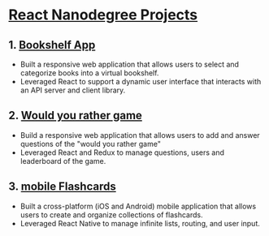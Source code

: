 # [React Nanodegree Projects](https://eu.udacity.com/course/react-nanodegree--nd019)

## 1. [Bookshelf App](https://github.com/BarbaraJoebstl/ReactBasics)
- Built a responsive web application that allows users to select and categorize books into a virtual bookshelf. 
- Leveraged React to support a dynamic user interface that interacts with an API server and client library.

## 2. [Would you rather game](https://github.com/BarbaraJoebstl/would-you-rather)
- Build a responsive web application that allows users to add and answer questions of the "would you rather game"
- Leveraged React and Redux to manage questions, users and leaderboard of the game.

## 3. [mobile Flashcards](https://github.com/BarbaraJoebstl/super-cards)
- Built a cross-platform (iOS and Android) mobile application that allows users to create and organize collections of flashcards. 
- Leveraged React Native to manage infinite lists, routing, and user input.
